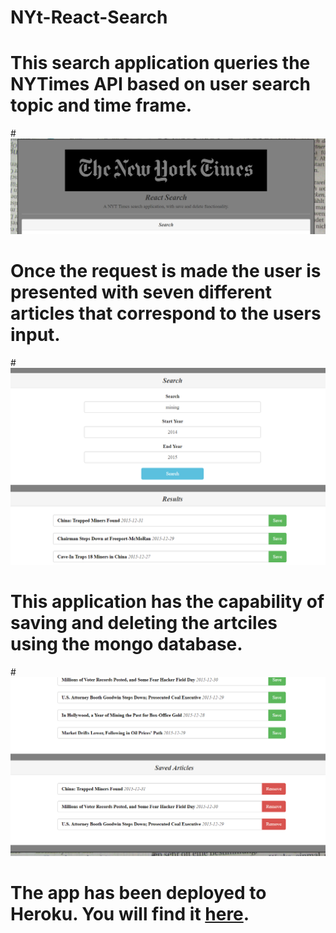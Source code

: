 # NYt-React-Search

# This search application queries the NYTimes API based on user search topic and time frame. 
#![Image of CLI](/images/Capture.PNG)

# Once the request is made the user is presented with seven different articles that correspond to the users input.
#![Image of CLI](/images/Capture1.PNG)

# This application has the capability of saving and deleting the artciles using the mongo database.
#![Image of CLI](/images/Capture12.PNG)

# The app has been deployed to Heroku. You will find it [here](https://ancient-atoll-42755.herokuapp.com/).
